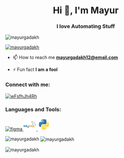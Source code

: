 <h1 align="center">Hi 👋, I'm Mayur</h1>
<h3 align="center">I love Automating Stuff</h3>

<p align="left"> <img src="https://komarev.com/ghpvc/?username=mayurgadakh&label=Profile%20views&color=e100ff&style=flat-square" alt="mayurgadakh" /> </p>

<p align="left"> <a href="https://github.com/ryo-ma/github-profile-trophy"><img src="https://github-profile-trophy.vercel.app/?username=mayurgadakh"&theme=onedark alt="mayurgadakh" /></a> </p>

- 📫 How to reach me **mayurgadakh12@email.com**

- ⚡ Fun fact **I am a fool**

<h3 align="left">Connect with me:</h3>
<p align="left">

<a href="https://discord.gg/wFsfhJh4Rh" target="blank"><img align="center" src="https://raw.githubusercontent.com/rahuldkjain/github-profile-readme-generator/master/src/images/icons/Social/discord.svg" alt="wFsfhJh4Rh" height="30" width="40" /></a>
</p>

<h3 align="left">Languages and Tools:</h3>
<p align="left"> <a href="https://www.figma.com/" target="_blank"> <img src="https://www.vectorlogo.zone/logos/figma/figma-icon.svg" alt="figma" width="40" height="40"/> </a> <a href="https://www.mysql.com/" target="_blank"> <img src="https://raw.githubusercontent.com/devicons/devicon/master/icons/mysql/mysql-original-wordmark.svg" alt="mysql" width="40" height="40"/> </a> <a href="https://www.python.org" target="_blank"> <img src="https://raw.githubusercontent.com/devicons/devicon/master/icons/python/python-original.svg" alt="python" width="40" height="40"/> </a> </p>

<p><img align="left" src="https://github-readme-stats.vercel.app/api/top-langs?username=mayurgadakh&show_icons=true&theme=dark&hide_border=true&locale=en&layout=compact" alt="mayurgadakh" /></p>

<p>&nbsp;<img align="center" src="https://github-readme-stats.vercel.app/api?username=mayurgadakh&show_icons=true&theme=dark&hide_border=true&locale=en" alt="mayurgadakh" /></p>

<p><img align="center" src="https://github-readme-streak-stats.herokuapp.com/?user=mayurgadakh&theme=dark" alt="mayurgadakh" /></p>
 
